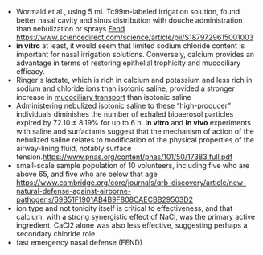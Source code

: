 - Wormald et al., using 5 mL Tc99m-labeled irrigation solution, found better nasal cavity and sinus distribution with douche administration than nebulization or sprays [Fend](<Fend.md>) https://www.sciencedirect.com/science/article/pii/S1879729615001003
- __in vitro__ at least, it would seem that limited sodium chloride content is important for nasal irrigation solutions. Conversely, calcium provides an advantage in terms of restoring epithelial trophicity and mucociliary efficacy.
- Ringer's lactate, which is rich in calcium and potassium and less rich in sodium and chloride ions than isotonic saline, provided a stronger increase in [mucociliary transport](https://www.sciencedirect.com/topics/medicine-and-dentistry/mucociliary-transport) than isotonic saline
- Administering nebulized isotonic saline to these “high-producer” individuals diminishes the number of exhaled bioaerosol particles expired by 72.10 ± 8.19% for up to 6 h. __In vitro__ and __in vivo__ experiments with saline and surfactants suggest that the mechanism of action of the nebulized saline relates to modification of the physical properties of the airway-lining fluid, notably surface tension.https://www.pnas.org/content/pnas/101/50/17383.full.pdf
- small-scale sample population of 10 volunteers, including five who are above 65, and five who are below that age  https://www.cambridge.org/core/journals/qrb-discovery/article/new-natural-defense-against-airborne-pathogens/69B51F1901AB4B9F808CAECBB29503D2
- ion type and not tonicity itself is critical to effectiveness, and that calcium, with a strong synergistic effect of NaCl, was the primary active ingredient. CaCl2 alone was also less effective, suggesting perhaps a secondary chloride role 
- fast emergency nasal defense (FEND) 
